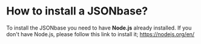 #  How to install a JSONbase?
To install the JSONbase you need to have **Node.js** already installed. If you don't have Node.js, please follow this link to install it; https://nodejs.org/en/ 